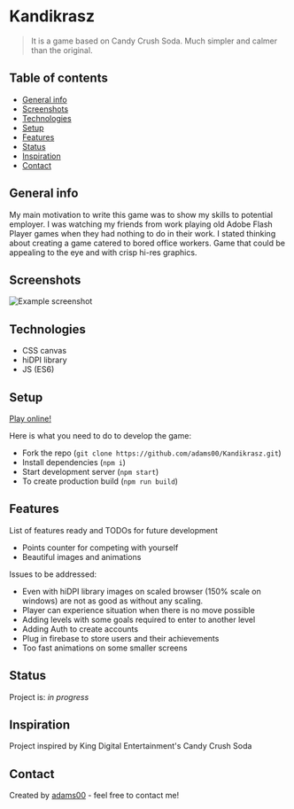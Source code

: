 # Kandikrasz

> It is a game based on Candy Crush Soda. Much simpler and calmer than the original.
## Table of contents

- [General info](#general-info)
- [Screenshots](#screenshots)
- [Technologies](#technologies)
- [Setup](#setup)
- [Features](#features)
- [Status](#status)
- [Inspiration](#inspiration)
- [Contact](#contact)

## General info

My main motivation to write this game was to show my skills to potential employer.
I was watching my friends from work playing old Adobe Flash Player games when
they had nothing to do in their work. I stated thinking about creating a game catered to bored
office workers. Game that could be appealing to the eye and with crisp hi-res graphics.


## Screenshots

![Example screenshot](./img/screenshot.png)

## Technologies

- CSS canvas
- hiDPI library
- JS (ES6)

## Setup

[Play online!](https://adams00.github.io/Kandikrasz/)

Here is what you need to do to develop the game:

- Fork the repo (`git clone https://github.com/adams00/Kandikrasz.git`)
- Install dependencies (`npm i`)
- Start development server (`npm start`)
- To create production build (`npm run build`)

## Features

List of features ready and TODOs for future development

- Points counter for competing with yourself
- Beautiful images and animations

Issues to be addressed:

- Even with hiDPI library images on scaled browser (150% scale on windows) are not as good
  as without any scaling.
- Player can experience situation when there is no move possible
- Adding levels with some goals required to enter to another level
- Adding Auth to create accounts
- Plug in firebase to store users and their achievements
- Too fast animations on some smaller screens

## Status

Project is: _in progress_

## Inspiration

Project inspired by King Digital Entertainment's Candy Crush Soda

## Contact

Created by [adams00](https://github.com/adams00/) - feel free to contact me!
